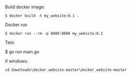Build docker image:
```
$ docker build -t my_website:0.1 .
```
Docker run
```
$ docker run --rm -p 8080:8080 my_website:0.1
```


Test:

$ go run main.go


if windows:
```
cd Downloads\docker_website-master\docker_website-master
```